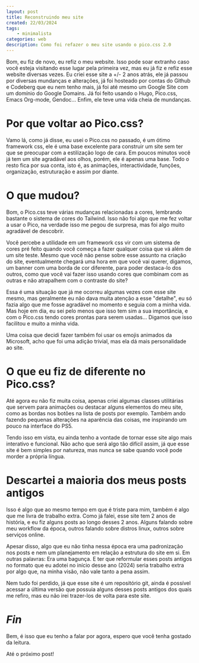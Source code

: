 ```yaml
---
layout: post
title: Reconstruindo meu site
created: 22/03/2024
tags:
    - minimalista
categories: web
description: Como foi refazer o meu site usando o pico.css 2.0
---
```

<p>Bom, eu fiz de novo, eu refiz o meu website. Isso pode soar extranho caso
você esteja visitando esse lugar pela primeira vez, mas eu já fiz e refiz esse
website diversas vezes. Eu criei esse site a +/- 2 anos atrás, ele já passou
por diversas mundanças e alterações, já foi hosteado por contas do Github e
Codeberg que eu nem tenho mais, já foi até mesmo um Google Site com um domínio
do Google Domains. Já foi feito usando o Hugo, Pico.css, Emacs Org-mode,
Gendoc... Enfim, ele teve uma vida cheia de mundanças.</p> <h1>Por que voltar
  ao Pico.css?</h1> <p>Vamo lá, como já disse, eu usei o Pico.css no passado, é
um ótimo framework css, ele é uma base excelente para construir um site sem ter
que se preocupar com a estilização logo de cara. Em poucos minutos você já tem
um site agradável aos olhos, porém, ele é apenas uma base. Todo o resto fica
por sua conta, isto é, as animações, interactividade, funções, organização,
estruturação e assim por diante.</p> <h1>O que mudou?</h1> <p>Bom, o Pico.css
teve várias mudanças relacionadas a cores, lembrando bastante o sistema de
cores do Tailwind. Isso não foi algo que me fez voltar a usar o Pico, na
verdade isso me pegou de surpresa, mas foi algo muito agradável de
descobrir.</p> <p>Você percebe a utilidade em um framework css vir com um
sistema de cores pré feito quando você começa a fazer qualquer coisa que vá
além de um site teste. Mesmo que você não pense sobre esse assunto na criação
do site, eventualmente chegará uma hora em que você vai querer, digamos, um
banner com uma borda de cor diferente, para poder destaca-lo dos outros, como
que você vai fazer isso usando cores que combinam com as outras e não
atrapalhem com o contraste do site?</p> <p>Essa é uma situação que já me
ocorreu algumas vezes com esse site mesmo, mas geralmente eu não dava muita
atenção a esse "detalhe", eu só fazia algo que me fosse agradável no momento e
seguia com a minha vida. Mas hoje em dia, eu sei pelo menos que isso tem sim a
sua importância, e com o Pico.css tendo cores prontas para serem usadas...
Digamos que isso facilitou e muito a minha vida.</p> <p>Uma coisa que decidi
fazer também foi usar os emojis animados da Microsoft, acho que foi uma adição
trivial, mas ela dá mais personalidade ao site.</p> <h1>O que eu fiz de
diferente no Pico.css?</h1> <p>Até agora eu não fiz muita coisa, apenas criei
algumas classes utilitárias que servem para animações ou destacar alguns
elementos do meu site, como as bordas nos botões na lista de posts por exemplo.
Também ando fazendo pequenas alterações na aparência das coisas, me inspirando
um pouco na interface do PS5.</p> <p>Tendo isso em vista, eu ainda tenho a
vontade de tornar esse site algo mais interativo e funcional. Não acho que será
algo tão difícil assim, já que esse site é bem simples por natureza, mas nunca
se sabe quando você pode morder a própria língua.</p> <h1>Descartei a maioria
dos meus posts antigos</h1> <p>Isso é algo que ao mesmo tempo em que é triste
para mim, também é algo que me livra de trabalho extra. Como já falei, esse
site tem 2 anos de história, e eu fiz alguns posts ao longo desses 2 anos.
Alguns falando sobre meu workflow da época, outros falando sobre distros linux,
outros sobre serviços online.</p> <p>Apesar disso, algo que eu não tinha nessa
época era uma padronização nos posts e nem um planejamento em relação a
estrutura do site em si. Em outras palavras: Era uma bagunça. E ter que
reformular esses posts antigos no formato que eu adotei no início desse ano
(2024) seria trabalho extra por algo que, na minha visão, não vale tanto a pena
assim.</p> <p>Nem tudo foi perdido, já que esse site é um repositório git,
ainda é possível acessar a última versão que possuia alguns desses posts
antigos dos quais me refiro, mas eu não irei trazer-los de volta para este
site.</p> <h1><em>Fin</em></h1> <p>Bem, é isso que eu tenho a falar por agora,
espero que você tenha gostado da leitura.</p> <p>Até o próximo post!</p>
